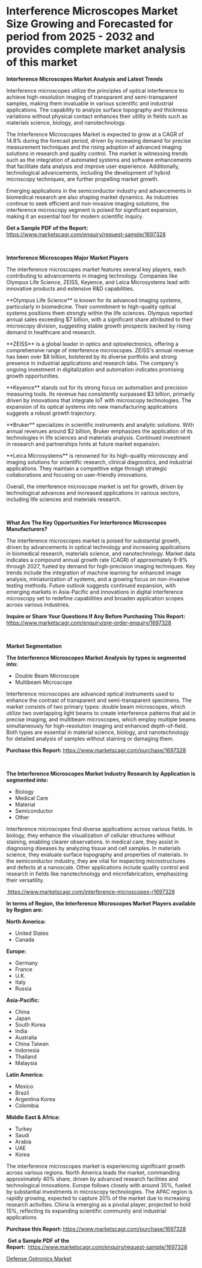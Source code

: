 <p><h1>Interference Microscopes Market Size Growing and Forecasted for period from 2025 - 2032 and provides complete market analysis of this market</h1></p><p><strong>Interference Microscopes Market Analysis and Latest Trends</strong></p>
<p><p>Interference microscopes utilize the principles of optical interference to achieve high-resolution imaging of transparent and semi-transparent samples, making them invaluable in various scientific and industrial applications. The capability to analyze surface topography and thickness variations without physical contact enhances their utility in fields such as materials science, biology, and nanotechnology.</p><p>The Interference Microscopes Market is expected to grow at a CAGR of 14.8% during the forecast period, driven by increasing demand for precise measurement techniques and the rising adoption of advanced imaging solutions in research and quality control. The market is witnessing trends such as the integration of automated systems and software enhancements that facilitate data analysis and improve user experience. Additionally, technological advancements, including the development of hybrid microscopy techniques, are further propelling market growth. </p><p>Emerging applications in the semiconductor industry and advancements in biomedical research are also shaping market dynamics. As industries continue to seek efficient and non-invasive imaging solutions, the interference microscopy segment is poised for significant expansion, making it an essential tool for modern scientific inquiry.</p></p>
<p><strong>Get a Sample PDF of the Report:&nbsp;</strong> <a href="https://www.marketscagr.com/enquiry/request-sample/1697328?utm_campaign=2935&utm_medium=2&utm_source=Github&utm_content=ia&utm_term=08042025&utm_id=interference-microscopes">https://www.marketscagr.com/enquiry/request-sample/1697328</a></p>
<p>&nbsp;</p>
<p><strong>Interference Microscopes Major Market Players</strong></p>
<p><p>The interference microscopes market features several key players, each contributing to advancements in imaging technology. Companies like Olympus Life Science, ZEISS, Keyence, and Leica Microsystems lead with innovative products and extensive R&D capabilities.</p><p>**Olympus Life Science** is known for its advanced imaging systems, particularly in biomedicine. Their commitment to high-quality optical systems positions them strongly within the life sciences. Olympus reported annual sales exceeding $7 billion, with a significant share attributed to their microscopy division, suggesting stable growth prospects backed by rising demand in healthcare and research.</p><p>**ZEISS** is a global leader in optics and optoelectronics, offering a comprehensive range of interference microscopes. ZEISS's annual revenue has been over $8 billion, bolstered by its diverse portfolio and strong presence in industrial applications and research labs. The company's ongoing investment in digitalization and automation indicates promising growth opportunities.</p><p>**Keyence** stands out for its strong focus on automation and precision measuring tools. Its revenue has consistently surpassed $3 billion, primarily driven by innovations that integrate IoT with microscopy technologies. The expansion of its optical systems into new manufacturing applications suggests a robust growth trajectory.</p><p>**Bruker** specializes in scientific instruments and analytic solutions. With annual revenues around $2 billion, Bruker emphasizes the application of its technologies in life sciences and materials analysis. Continued investment in research and partnerships hints at future market expansion.</p><p>**Leica Microsystems** is renowned for its high-quality microscopy and imaging solutions for scientific research, clinical diagnostics, and industrial applications. They maintain a competitive edge through strategic collaborations and focusing on user-friendly innovations.</p><p>Overall, the interference microscope market is set for growth, driven by technological advances and increased applications in various sectors, including life sciences and materials research.</p></p>
<p>&nbsp;</p>
<p><strong>What Are The Key Opportunities For Interference Microscopes Manufacturers?</strong></p>
<p><p>The interference microscopes market is poised for substantial growth, driven by advancements in optical technology and increasing applications in biomedical research, materials science, and nanotechnology. Market data indicates a compound annual growth rate (CAGR) of approximately 6-8% through 2027, fueled by demand for high-precision imaging techniques. Key trends include the integration of machine learning for enhanced image analysis, miniaturization of systems, and a growing focus on non-invasive testing methods. Future outlook suggests continued expansion, with emerging markets in Asia-Pacific and innovations in digital interference microscopy set to redefine capabilities and broaden application scopes across various industries.</p></p>
<p><strong>Inquire or Share Your Questions If Any Before Purchasing This Report:</strong> <a href="https://www.marketscagr.com/enquiry/pre-order-enquiry/1697328?utm_campaign=2935&utm_medium=2&utm_source=Github&utm_content=ia&utm_term=08042025&utm_id=interference-microscopes">https://www.marketscagr.com/enquiry/pre-order-enquiry/1697328</a></p>
<p>&nbsp;</p>
<p><strong>Market Segmentation</strong></p>
<p><strong>The Interference Microscopes Market Analysis by types is segmented into:</strong></p>
<p><ul><li>Double Beam Microscope</li><li>Multibeam Microscope</li></ul></p>
<p><p>Interference microscopes are advanced optical instruments used to enhance the contrast of transparent and semi-transparent specimens. The market consists of two primary types: double beam microscopes, which utilize two overlapping light beams to create interference patterns that aid in precise imaging, and multibeam microscopes, which employ multiple beams simultaneously for high-resolution imaging and enhanced depth-of-field. Both types are essential in material science, biology, and nanotechnology for detailed analysis of samples without staining or damaging them.</p></p>
<p><strong>Purchase this Report:&nbsp;</strong><a href="https://www.marketscagr.com/purchase/1697328?utm_campaign=2935&utm_medium=2&utm_source=Github&utm_content=ia&utm_term=08042025&utm_id=interference-microscopes">https://www.marketscagr.com/purchase/1697328</a></p>
<p>&nbsp;</p>
<p><strong>The Interference Microscopes Market Industry Research by Application is segmented into:</strong></p>
<p><ul><li>Biology</li><li>Medical Care</li><li>Material</li><li>Semiconductor</li><li>Other</li></ul></p>
<p><p>Interference microscopes find diverse applications across various fields. In biology, they enhance the visualization of cellular structures without staining, enabling clearer observations. In medical care, they assist in diagnosing diseases by analyzing tissue and cell samples. In materials science, they evaluate surface topography and properties of materials. In the semiconductor industry, they are vital for inspecting microstructures and defects at a nanoscale. Other applications include quality control and research in fields like nanotechnology and microfabrication, emphasizing their versatility.</p></p>
<p><a href="https://www.marketscagr.com/interference-microscopes-r1697328?utm_campaign=2935&utm_medium=2&utm_source=Github&utm_content=ia&utm_term=08042025&utm_id=interference-microscopes">&nbsp;https://www.marketscagr.com/interference-microscopes-r1697328</a></p>
<p><strong>In terms of Region, the Interference Microscopes Market Players available by Region are:</strong></p>
<p>
    <p> <strong> North America: </strong>
        <ul>
            <li>United States</li>
            <li>Canada</li>
        </ul>
        </p> 
    <p> <strong> Europe: </strong>
        <ul>
            <li>Germany</li>
            <li>France</li>
            <li>U.K.</li>
            <li>Italy</li>
            <li>Russia</li>
        </ul>
        </p> 
    <p> <strong> Asia-Pacific: </strong>
        <ul>
            <li>China</li>
            <li>Japan</li>
            <li>South Korea</li>
            <li>India</li>
            <li>Australia</li>
            <li>China Taiwan</li>
            <li>Indonesia</li>
            <li>Thailand</li>
            <li>Malaysia</li>
        </ul>
        </p> 
    <p> <strong> Latin America: </strong>
        <ul>
            <li>Mexico</li>
            <li>Brazil</li>
            <li>Argentina Korea</li>
            <li>Colombia</li>
        </ul>
        </p> 
    <p> <strong> Middle East & Africa: </strong>
        <ul>
            <li>Turkey</li>
            <li>Saudi</li>
            <li>Arabia</li>
            <li>UAE</li>
            <li>Korea</li>
        </ul>
    </p>
    </p>
<p><p>The interference microscopes market is experiencing significant growth across various regions. North America leads the market, commanding approximately 40% share, driven by advanced research facilities and technological innovations. Europe follows closely with around 35%, fueled by substantial investments in microscopy technologies. The APAC region is rapidly growing, expected to capture 20% of the market due to increasing research activities. China is emerging as a pivotal player, projected to hold 15%, reflecting its expanding scientific community and industrial applications.</p></p>
<p><strong>Purchase this Report: </strong><a href="https://www.marketscagr.com/purchase/1697328?utm_campaign=2935&utm_medium=2&utm_source=Github&utm_content=ia&utm_term=08042025&utm_id=interference-microscopes">https://www.marketscagr.com/purchase/1697328</a></p>
<p>&nbsp;<strong>Get a Sample PDF of the Report:&nbsp;&nbsp;</strong><a href="https://www.marketscagr.com/enquiry/request-sample/1697328?utm_campaign=2935&utm_medium=2&utm_source=Github&utm_content=ia&utm_term=08042025&utm_id=interference-microscopes">https://www.marketscagr.com/enquiry/request-sample/1697328</a></p>
<p><strong></strong></p>
<p><p><a href="https://github.com/birbamanan03/Market-Research-Report-List-1/blob/main/defense-optronics-market.md?utm_campaign=2935&utm_medium=2&utm_source=Github&utm_content=ia&utm_term=08042025&utm_id=interference-microscopes">Defense Optronics Market</a></p></p>